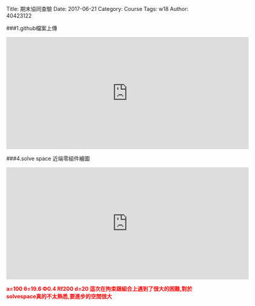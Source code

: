 Title: 期末協同查驗
Date: 2017-06-21
Category: Course
Tags: w18
Author: 40423122

<!-- PELICAN_END_SUMMARY -->

###1.github檔案上傳

<iframe src="https://player.vimeo.com/video/222140864" width="640" height="296" frameborder="0" webkitallowfullscreen mozallowfullscreen allowfullscreen></iframe>

###4.solve space 近端零組件繪圖

<iframe src="https://vimeo.com/222553541" width="640" height="296" frameborder="0" webkitallowfullscreen mozallowfullscreen allowfullscreen></iframe>

<b><font color="red">a=100
θ=19.6
Φ0.4
Rf200
d=20
這次在拘束跟組合上遇到了很大的困難,對於solvespace真的不太熟悉,要進步的空間很大
</font></b>